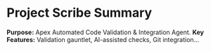 # Project Scribe Summary

**Purpose:** Apex Automated Code Validation & Integration Agent.
**Key Features:** Validation gauntlet, AI-assisted checks, Git integration...
